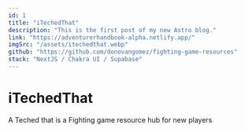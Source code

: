 ```yaml
---
id: 1
title: "iTechedThat"
description: "This is the first post of my new Astro blog."
link: "https://adventurerhandbook-alpha.netlify.app/"
imgSrc: "/assets/itechedthat.webp"
github: "https://github.com/donovangomez/fighting-game-resources"
stack: "NextJS / Chakra UI / Supabase"
---
```


# iTechedThat

A Teched that is a Fighting game resource hub for new players
